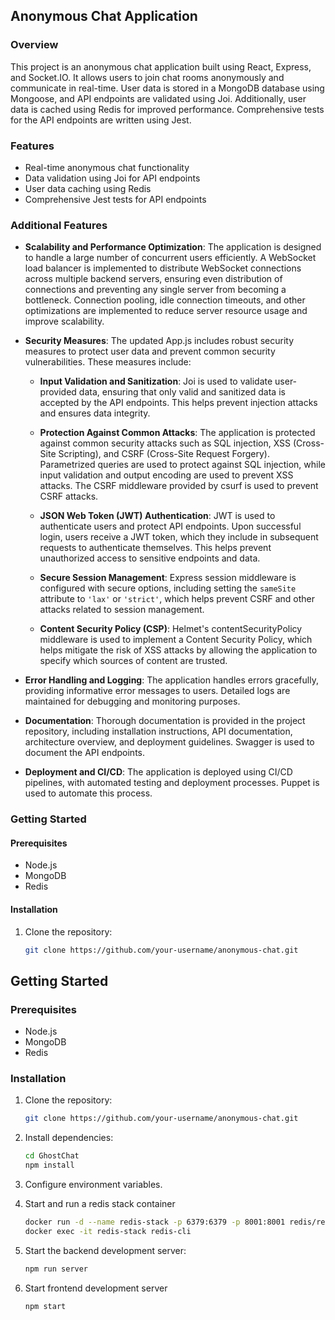 ## Anonymous Chat Application

### Overview

This project is an anonymous chat application built using React, Express, and Socket.IO. It allows users to join chat rooms anonymously and communicate in real-time. User data is stored in a MongoDB database using Mongoose, and API endpoints are validated using Joi. Additionally, user data is cached using Redis for improved performance. Comprehensive tests for the API endpoints are written using Jest.

### Features

- Real-time anonymous chat functionality
- Data validation using Joi for API endpoints
- User data caching using Redis
- Comprehensive Jest tests for API endpoints

### Additional Features

- **Scalability and Performance Optimization**: The application is designed to handle a large number of concurrent users efficiently. A WebSocket load balancer is implemented to distribute WebSocket connections across multiple backend servers, ensuring even distribution of connections and preventing any single server from becoming a bottleneck. Connection pooling, idle connection timeouts, and other optimizations are implemented to reduce server resource usage and improve scalability.

- **Security Measures**: The updated App.js includes robust security measures to protect user data and prevent common security vulnerabilities. These measures include:

  - **Input Validation and Sanitization**: Joi is used to validate user-provided data, ensuring that only valid and sanitized data is accepted by the API endpoints. This helps prevent injection attacks and ensures data integrity.

  - **Protection Against Common Attacks**: The application is protected against common security attacks such as SQL injection, XSS (Cross-Site Scripting), and CSRF (Cross-Site Request Forgery). Parametrized queries are used to protect against SQL injection, while input validation and output encoding are used to prevent XSS attacks. The CSRF middleware provided by csurf is used to prevent CSRF attacks.

  - **JSON Web Token (JWT) Authentication**: JWT is used to authenticate users and protect API endpoints. Upon successful login, users receive a JWT token, which they include in subsequent requests to authenticate themselves. This helps prevent unauthorized access to sensitive endpoints and data.

  - **Secure Session Management**: Express session middleware is configured with secure options, including setting the `sameSite` attribute to `'lax'` or `'strict'`, which helps prevent CSRF and other attacks related to session management.

  - **Content Security Policy (CSP)**: Helmet's contentSecurityPolicy middleware is used to implement a Content Security Policy, which helps mitigate the risk of XSS attacks by allowing the application to specify which sources of content are trusted.

- **Error Handling and Logging**: The application handles errors gracefully, providing informative error messages to users. Detailed logs are maintained for debugging and monitoring purposes.

- **Documentation**: Thorough documentation is provided in the project repository, including installation instructions, API documentation, architecture overview, and deployment guidelines. Swagger is used to document the API endpoints.

- **Deployment and CI/CD**: The application is deployed using CI/CD pipelines, with automated testing and deployment processes. Puppet is used to automate this process.

### Getting Started

#### Prerequisites

- Node.js
- MongoDB
- Redis

#### Installation

1. Clone the repository:

   ```bash
   git clone https://github.com/your-username/anonymous-chat.git


## Getting Started

### Prerequisites

- Node.js
- MongoDB
- Redis

### Installation

1. Clone the repository:

   ```bash
   git clone https://github.com/your-username/anonymous-chat.git
   ```

2. Install dependencies:

   ```bash
   cd GhostChat
   npm install
   ```

3. Configure environment variables.

4. Start and run a redis stack container

   ```bash
   docker run -d --name redis-stack -p 6379:6379 -p 8001:8001 redis/redis-stack:latest
   docker exec -it redis-stack redis-cli
   ```

4. Start the backend development server:

   ```bash
   npm run server
   ```

5. Start frontend development server

   ```bash
   npm start
   ```